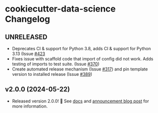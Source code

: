 # cookiecutter-data-science Changelog

## UNRELEASED

- Deprecates CI & support for Python 3.8, adds CI & support for Python 3.13 (Issue [#423](https://github.com/drivendataorg/cookiecutter-data-science/issues/423)
- Fixes issue with scaffold code that import of config did not work. Adds testing of imports to test suite. (Issue [#370](https://github.com/drivendataorg/cookiecutter-data-science/issues/370))
- Create automated release mechanism (Issue [#317](https://github.com/drivendataorg/cookiecutter-data-science/issues/317)) and pin template version to installed release (Issue [#389](https://github.com/drivendataorg/cookiecutter-data-science/issues/389))

## v2.0.0 (2024-05-22)

- Released version 2.0.0! :tada: See [docs](https://cookiecutter-data-science.drivendata.org/) and [announcement blog post](https://drivendata.co/blog/ccds-v2) for more information.